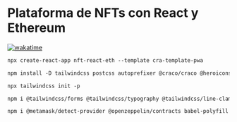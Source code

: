 # Plataforma de NFTs con React y Ethereum

[![wakatime](https://wakatime.com/badge/user/8ef73281-6d0a-4758-af11-fd880ca3009c/project/a62eec76-9dc7-406a-8236-99bead2c9f7e.svg?style=for-the-badge)](https://wakatime.com/badge/user/8ef73281-6d0a-4758-af11-fd880ca3009c/project/a62eec76-9dc7-406a-8236-99bead2c9f7e)

```txt
npx create-react-app nft-react-eth --template cra-template-pwa
```

```txt
npm install -D tailwindcss postcss autoprefixer @craco/craco @heroicons/react @headlessui/react
```

```txt
npx tailwindcss init -p
```

```txt
npm i @tailwindcss/forms @tailwindcss/typography @tailwindcss/line-clamp @tailwindcss/aspect-ratio
```

```txt
npm i @metamask/detect-provider @openzeppelin/contracts babel-polyfill babel-preset-env babel-preset-stage-2 babel-preset-stage-3 babel-register chai chai-as-promised chai-bignumber react-router-dom truffle web3
```
